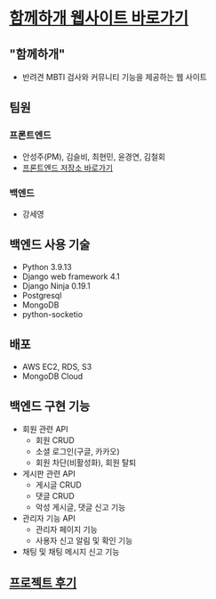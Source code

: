# [**함께하개 웹사이트 바로가기**](https://withdog.me)

## "함께하개"
- 반려견 MBTI 검사와 커뮤니티 기능을 제공하는 웹 사이트

## 팀원

### 프론트엔드

- 안성주(PM), 김슬비, 최현민, 윤경연, 김철회
- [프론트엔드 저장소 바로가기](https://github.com/kseul/with_dog)

### 백엔드

- 강세영

## 백엔드 사용 기술
- Python 3.9.13
- Django web framework 4.1
- Django Ninja 0.19.1
- Postgresql
- MongoDB
- python-socketio

## 배포
- AWS EC2, RDS, S3
- MongoDB Cloud

## 백엔드 구현 기능
- 회원 관련 API
    - 회원 CRUD
    - 소셜 로그인(구글, 카카오)
    - 회원 차단(비활성화), 회원 탈퇴
- 게시판 관련 API
    - 게시글 CRUD
    - 댓글 CRUD
    - 악성 게시글, 댓글 신고 기능
- 관리자 기능 API
    - 관리자 페이지 기능
    - 사용자 신고 알림 및 확인 기능
- 채팅 및 채팅 메시지 신고 기능

## [프로젝트 후기](https://velog.io/@stresszero/withdog-project)